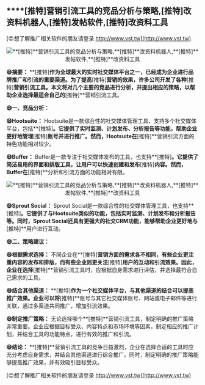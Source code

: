 ## ****[推特]**营销引流工具的竞品分析与策略,**[推特]**改资料机器人,**[推特]**发帖软件,**[推特]**改资料工具**

[😍想了解推广相关软件的朋友请登录 http://www.vst.tw](http://www.vst.tw)

 <center><img src="https://vst.tw/MP4/tuiguang/png/5.png" alt="**[推特]**营销引流工具的竞品分析与策略,**[推特]**改资料机器人,**[推特]**发帖软件,**[推特]**改资料工具"></center>

**😄摘要：**
**[推特]**作为全球最大的实时社交媒体平台之一，已经成为企业进行品牌推广和引流的重要渠道。为了提高**[推特]**营销的效果，许多公司开发了各种**[推特]**营销引流工具。本文将对几个主要的竞品进行分析，并提出相应的策略，以帮助企业选择最适合自己的**[推特]**营销引流工具。

**😄一、竞品分析：**

**😄Hootsuite：**
Hootsuite是一款综合性的社交媒体管理工具，支持多个社交媒体平台，包括**[推特]**。它提供了实时监测、计划发布、分析报告等功能，帮助企业更好地管理**[推特]**账号并进行推广。然而，Hootsuite在**[推特]**营销引流方面的特色功能相对较少。

**😄Buffer：**
Buffer是一款专注于社交媒体发布的工具，也支持**[推特]**。它提供了简洁易用的界面和排版工具，让用户可以快速创建和发布**[推特]**内容。然而，Buffer在**[推特]**分析和引流方面的功能相对有限。

 <center><img src="https://vst.tw/MP4/tuiguang/png/8.png" alt="**[推特]**营销引流工具的竞品分析与策略,**[推特]**改资料机器人,**[推特]**发帖软件,**[推特]**改资料工具"></center>

**😄Sprout Social：**
Sprout Social是一款综合性的社交媒体管理工具，也支持**[推特]**。它提供了与Hootsuite类似的功能，包括实时监测、计划发布和分析报告等。同时，Sprout Social还具有更强大的社交CRM功能，能够帮助企业更好地与**[推特]**用户进行互动。

**😄二、策略建议：**

**😄根据需求选择：**
不同企业在**[推特]**营销方面的需求各不相同，有些企业更注重内容的发布和排版，而有些企业则更关注**[推特]**用户的互动和引流效果。因此，企业在选择**[推特]**营销引流工具时，应根据自身需求进行评估，并选择最符合自己需求的工具。

**😄结合其他渠道：**
**[推特]**作为一个社交媒体平台，与其他渠道的结合可以提高推广效果。企业可以将**[推特]**账号与其它社交媒体账号、网站或电子邮件等进行关联，通过多渠道共同推广，增加引流效果。

**😄制定推广策略：**
无论选择哪个**[推特]**营销引流工具，制定明确的推广策略非常重要。企业应根据目标受众、内容特点和市场环境等因素，制定相应的推广计划，并结合工具的功能特点，进行有效的推广和引流。

**😄结论：**
**[推特]**营销引流工具的竞争日益激烈，企业在选择合适的工具时应充分考虑自身需求，并结合其他渠道进行综合推广。同时，制定明确的推广策略能够提高推广效果，并有效吸引目标受众。

[😍想了解推广相关软件的朋友请登录 http://www.vst.tw](http://www.vst.tw)



